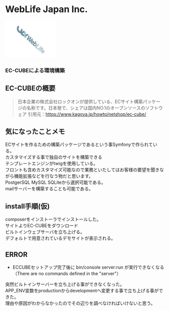 # WebLife Japan Inc. 
<a href="https://www.web-life.co.jp/"><img src="./images/wl-logo.jpg" width="160" height="119" border="0" alt=""></a>
### EC-CUBEによる環境構築  

## EC-CUBEの概要  

>日本企業の株式会社ロックオンが提供している、ECサイト構築パッケージの名称です。日本発で、シェアは国内NO.1のオープンソースのソフトウェア
引用元：https://www.kagoya.jp/howto/netshop/ec-cube/

## 気になったことメモ  
ECサイトを作るための構築パッケージであるという事Symfonyで作られている。  
カスタマイズする事で独自のサイトを構築できる  
テンプレートエンジンがtwigを使用している。  
フロントも含めカスタマイズ可能なので業務といたしてはお客様の要望を聞きながら機能拡張などを行なう物だと思います。  
PostgerSQL MySQL SQLiteから選択可能である。  
mailサーバーを構築することも可能である。  

## install手順(仮)  
composerをインストーラでインストールした。  
サイトよりEC-CUBEをダウンロード  
ビルトインウェブサーバを立ち上げる。  
デフォルトで用意されているデモサイトが表示される。  

## ERROR
- ECCUBEセットアップ完了後に bin/console server:run が実行できなくなる（There are no commands defined in the "server"）

突然ビルトインサーバーを立ち上げる事ができなくなった。  
APP_ENV変数をproductionからdevelopmentへ変更する事で立ち上げる事ができた。  
理由や原因がわからなかったのでその辺りを調べなければいけないと思う。

